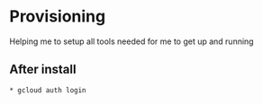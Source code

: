 Provisioning
====

Helping me to setup all tools needed for me to get up and running

After install
------

```bash
* gcloud auth login
```
